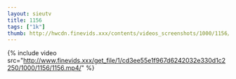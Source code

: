 ```yaml
--- 
layout: sieutv
title: 1156
tags: ["1k"]
thumb: http://hwcdn.finevids.xxx/contents/videos_screenshots/1000/1156/preview.mp4.jpg
---
```

{% include video src="http://www.finevids.xxx/get_file/1/cd3ee55e1f967d6242032e330d1c2250/1000/1156/1156.mp4/" %} 

